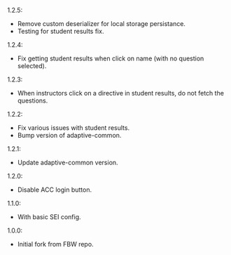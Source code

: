 1.2.5:
  - Remove custom deserializer for local storage persistance.
  - Testing for student results fix.
  
1.2.4:
  - Fix getting student results when click on name (with no
    question selected).

1.2.3:
  - When instructors click on a directive in student results,
    do not fetch the questions.

1.2.2:
  - Fix various issues with student results.
  - Bump version of adaptive-common.

1.2.1:
  - Update adaptive-common version.

1.2.0:
  - Disable ACC login button.

1.1.0:
  - With basic SEI config.

1.0.0:
  - Initial fork from FBW repo.
